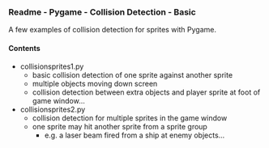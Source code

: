 ### Readme - Pygame - Collision Detection - Basic

A few examples of collision detection for sprites with Pygame.

#### Contents
* collisionsprites1.py
  * basic collision detection of one sprite against another sprite
  * multiple objects moving down screen
  * collision detection between extra objects and player sprite at foot of game window...
* collisionsprites2.py
  * collision detection for multiple sprites in the game window
  * one sprite may hit another sprite from a sprite group
    * e.g. a laser beam fired from a ship at enemy objects...
